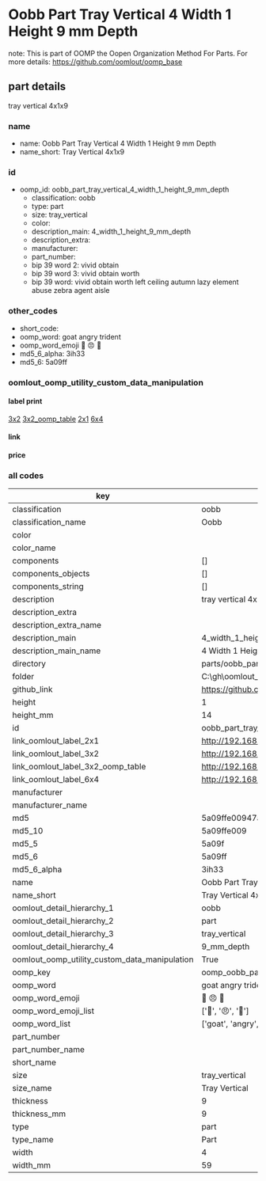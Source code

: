 # Oobb Part Tray Vertical 4 Width 1 Height 9 mm Depth  

note: This is part of OOMP the Oopen Organization Method For Parts. For more details: https://github.com/oomlout/oomp_base

##  part details
  



tray vertical 4x1x9



### name
* name: Oobb Part Tray Vertical 4 Width 1 Height 9 mm Depth
* name_short: Tray Vertical 4x1x9 
### id
* oomp_id: oobb_part_tray_vertical_4_width_1_height_9_mm_depth
  * classification: oobb
  * type: part
  * size: tray_vertical
  * color: 
  * description_main: 4_width_1_height_9_mm_depth
  * description_extra: 
  * manufacturer: 
  * part_number: 
  * bip 39 word 2: vivid obtain
  * bip 39 word 3: vivid obtain worth
  * bip 39 word: vivid obtain worth left ceiling autumn lazy element abuse zebra agent aisle

### other_codes
* short_code: 
* oomp_word: goat angry trident
* oomp_word_emoji :goat: :angry: :trident:
* md5_6_alpha: 3ih33
* md5_6: 5a09ff






### oomlout_oomp_utility_custom_data_manipulation
#### label print
[3x2](http://192.168.1.245:1112/?label=oomp%203ih33)
[3x2_oomp_table](http://192.168.1.108:1112/?label=oomp%203ih33)
[2x1](http://192.168.1.242:1112/?label=oomp%203ih33)
[6x4](http://192.168.1.55:1112/?label=oomp%203ih33)    

#### link

                              

#### price







### all codes 
| key | value |  
| --- | --- |  
| classification | oobb |  
| classification_name | Oobb |  
| color |  |  
| color_name |  |  
| components | [] |  
| components_objects | [] |  
| components_string | [] |  
| description | tray vertical 4x1x9 |  
| description_extra |  |  
| description_extra_name |  |  
| description_main | 4_width_1_height_9_mm_depth |  
| description_main_name | 4 Width 1 Height 9 mm Depth |  
| directory | parts/oobb_part_tray_vertical_4_width_1_height_9_mm_depth |  
| folder | C:\gh\oomlout_oobb_version_4_generated_parts\parts\oobb_part_tray_vertical_4_width_1_height_9_mm_depth |  
| github_link | https://github.com/oomlout/oomlout_oomp_part_src/tree/main/parts/oobb_part_tray_vertical_4_width_1_height_9_mm_depth |  
| height | 1 |  
| height_mm | 14 |  
| id | oobb_part_tray_vertical_4_width_1_height_9_mm_depth |  
| link_oomlout_label_2x1 | http://192.168.1.242:1112/?label=oomp%203ih33 |  
| link_oomlout_label_3x2 | http://192.168.1.245:1112/?label=oomp%203ih33 |  
| link_oomlout_label_3x2_oomp_table | http://192.168.1.108:1112/?label=oomp%203ih33 |  
| link_oomlout_label_6x4 | http://192.168.1.55:1112/?label=oomp%203ih33 |  
| manufacturer |  |  
| manufacturer_name |  |  
| md5 | 5a09ffe00947afcc3e9277f3fbe627a9 |  
| md5_10 | 5a09ffe009 |  
| md5_5 | 5a09f |  
| md5_6 | 5a09ff |  
| md5_6_alpha | 3ih33 |  
| name | Oobb Part Tray Vertical 4 Width 1 Height 9 mm Depth |  
| name_short | Tray Vertical 4x1x9  |  
| oomlout_detail_hierarchy_1 | oobb |  
| oomlout_detail_hierarchy_2 | part |  
| oomlout_detail_hierarchy_3 | tray_vertical |  
| oomlout_detail_hierarchy_4 | 9_mm_depth |  
| oomlout_oomp_utility_custom_data_manipulation | True |  
| oomp_key | oomp_oobb_part_tray_vertical_4_width_1_height_9_mm_depth |  
| oomp_word | goat angry trident |  
| oomp_word_emoji | :goat: :angry: :trident: |  
| oomp_word_emoji_list | [':goat:', ':angry:', ':trident:'] |  
| oomp_word_list | ['goat', 'angry', 'trident'] |  
| part_number |  |  
| part_number_name |  |  
| short_name |  |  
| size | tray_vertical |  
| size_name | Tray Vertical |  
| thickness | 9 |  
| thickness_mm | 9 |  
| type | part |  
| type_name | Part |  
| width | 4 |  
| width_mm | 59 |  
